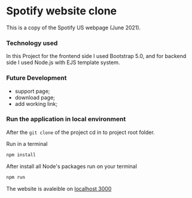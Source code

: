 # Spotify website clone

This is a copy of the Spotify US webpage (June 2021).

### Technology used

In this Project for the frontend side I used Bootstrap 5.0, and for backend side I used Node.js with EJS template system.

### Future Development
- support page;
- download page;
- add working link;

### Run the application in local environment

After the `git clone` of the project cd in to project root folder.

Run in a terminal
```bash
npm install
```

After install all Node's packages run on your terminal
```bash
npm run
```
The website is avaleible on [localhost 3000](http://localhost:3000)